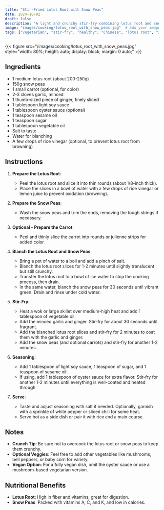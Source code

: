 ```yaml
---
title: "Stir-Fried Lotus Root with Snow Peas"
date: 2024-10-02
draft: false
description: "A light and crunchy stir-fry combining lotus root and snow peas for a nutritious, refreshing dish."
image: "images/cooking/lotus_root_with_snow_peas.jpg"  # Add your image link here
tags: ["vegetarian", "stir-fry", "healthy", "Chinese", "lotus root", "snow peas"]
---
```


{{< figure src="/images/cooking/lotus_root_with_snow_peas.jpg" style="width: 80%; height: auto; display: block; margin: 0 auto;" >}}

## Ingredients

- 1 medium lotus root (about 200-250g)
- 150g snow peas
- 1 small carrot (optional, for color)
- 2-3 cloves garlic, minced
- 1 thumb-sized piece of ginger, finely sliced
- 1 tablespoon light soy sauce
- 1 tablespoon oyster sauce (optional)
- 1 teaspoon sesame oil
- 1 teaspoon sugar
- 1 tablespoon vegetable oil
- Salt to taste
- Water for blanching
- A few drops of rice vinegar (optional, to prevent lotus root from browning)

## Instructions

1. **Prepare the Lotus Root**:
    - Peel the lotus root and slice it into thin rounds (about 1/8-inch thick).
    - Place the slices in a bowl of water with a few drops of rice vinegar or lemon juice to prevent oxidation (browning).

2. **Prepare the Snow Peas**:
    - Wash the snow peas and trim the ends, removing the tough strings if necessary.

3. **Optional - Prepare the Carrot**:
    - Peel and thinly slice the carrot into rounds or julienne strips for added color.

4. **Blanch the Lotus Root and Snow Peas**:
    - Bring a pot of water to a boil and add a pinch of salt.
    - Blanch the lotus root slices for 1-2 minutes until slightly translucent but still crunchy.
    - Transfer the lotus root to a bowl of ice water to stop the cooking process, then drain.
    - In the same water, blanch the snow peas for 30 seconds until vibrant green. Drain and rinse under cold water.

5. **Stir-Fry**:
    - Heat a wok or large skillet over medium-high heat and add 1 tablespoon of vegetable oil.
    - Add the minced garlic and ginger. Stir-fry for about 30 seconds until fragrant.
    - Add the blanched lotus root slices and stir-fry for 2 minutes to coat them with the garlic and ginger.
    - Add the snow peas (and optional carrots) and stir-fry for another 1-2 minutes.

6. **Seasoning**:
    - Add 1 tablespoon of light soy sauce, 1 teaspoon of sugar, and 1 teaspoon of sesame oil.
    - If using, add 1 tablespoon of oyster sauce for extra flavor. Stir-fry for another 1-2 minutes until everything is well-coated and heated through.

7. **Serve**:
    - Taste and adjust seasoning with salt if needed. Optionally, garnish with a sprinkle of white pepper or sliced chili for some heat.
    - Serve hot as a side dish or pair it with rice and a main course.

## Notes

- **Crunch Tip**: Be sure not to overcook the lotus root or snow peas to keep them crunchy.
- **Optional Veggies**: Feel free to add other vegetables like mushrooms, bell peppers, or baby corn for variety.
- **Vegan Option**: For a fully vegan dish, omit the oyster sauce or use a mushroom-based vegetarian version.

## Nutritional Benefits

- **Lotus Root**: High in fiber and vitamins, great for digestion.
- **Snow Peas**: Packed with vitamins A, C, and K, and low in calories.

